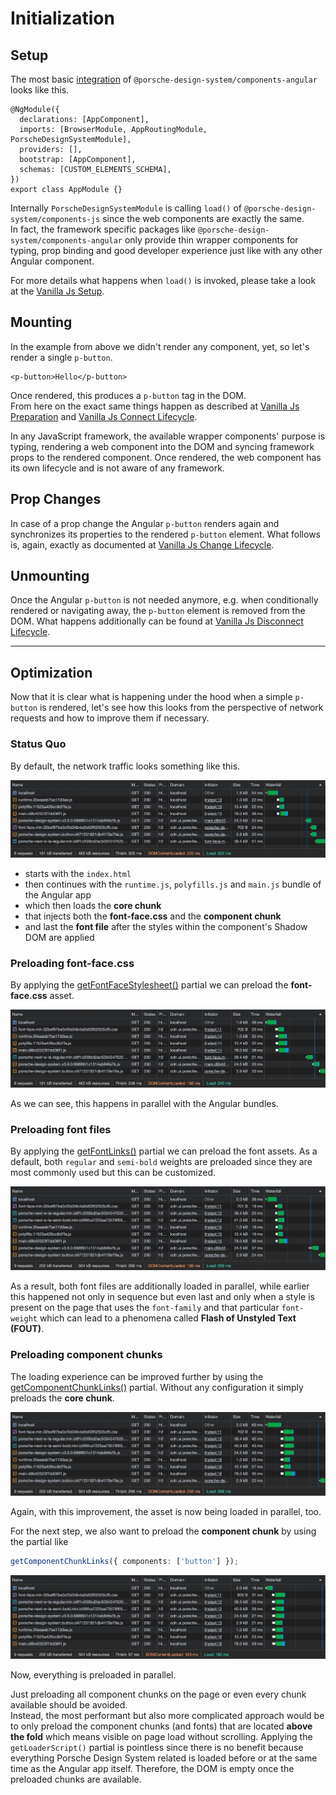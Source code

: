 # Initialization

<TableOfContents></TableOfContents>

## Setup

The most basic [integration](developing/angular/getting-started#integration) of
`@porsche-design-system/components-angular` looks like this.

<!-- prettier-ignore -->
```tsx
@NgModule({
  declarations: [AppComponent],
  imports: [BrowserModule, AppRoutingModule, PorscheDesignSystemModule],
  providers: [],
  bootstrap: [AppComponent],
  schemas: [CUSTOM_ELEMENTS_SCHEMA],
})
export class AppModule {}
```

Internally `PorscheDesignSystemModule` is calling `load()` of `@porsche-design-system/components-js` since the web
components are exactly the same.  
In fact, the framework specific packages like `@porsche-design-system/components-angular` only provide thin wrapper
components for typing, prop binding and good developer experience just like with any other Angular component.

For more details what happens when `load()` is invoked, please take a look at the
[Vanilla Js Setup](must-know/initialization/vanilla-js#setup).

## Mounting

In the example from above we didn't render any component, yet, so let's render a single `p-button`.

```tsx
<p-button>Hello</p-button>
```

Once rendered, this produces a `p-button` tag in the DOM.  
From here on the exact same things happen as described at
[Vanilla Js Preparation](must-know/initialization/vanilla-js#preparation) and
[Vanilla Js Connect Lifecycle](must-know/initialization/vanilla-js#connect-lifecycle).

<Notification heading="Important" state="warning">
  In any JavaScript framework, the available wrapper components' purpose is typing, rendering a web component into the DOM and 
  syncing framework props to the rendered component. Once rendered, the web component has its own lifecycle and is not aware of any framework. 
</Notification>

## Prop Changes

In case of a prop change the Angular `p-button` renders again and synchronizes its properties to the rendered `p-button`
element. What follows is, again, exactly as documented at
[Vanilla Js Change Lifecycle](must-know/initialization/vanilla-js#change-lifecycle).

## Unmounting

Once the Angular `p-button` is not needed anymore, e.g. when conditionally rendered or navigating away, the `p-button`
element is removed from the DOM. What happens additionally can be found at
[Vanilla Js Disconnect Lifecycle](must-know/initialization/vanilla-js#disconnect-lifecycle).

---

## Optimization

Now that it is clear what is happening under the hood when a simple `p-button` is rendered, let's see how this looks
from the perspective of network requests and how to improve them if necessary.

### Status Quo

By default, the network traffic looks something like this.

![Loading Behavior Angular 01](../../../assets/loading-behavior-angular-01.jpg)

- starts with the `index.html`
- then continues with the `runtime.js`, `polyfills.js` and `main.js` bundle of the Angular app
- which then loads the **core chunk**
- that injects both the **font-face.css** and the **component chunk**
- and last the **font file** after the styles within the component's Shadow DOM are applied

### Preloading font-face.css

By applying the [getFontFaceStylesheet()](partials/font-face-stylesheet) partial we can preload the **font-face.css**
asset.

![Loading Behavior Angular 02](../../../assets/loading-behavior-angular-02.jpg)

As we can see, this happens in parallel with the Angular bundles.

### Preloading font files

By applying the [getFontLinks()](partials/font-links) partial we can preload the font assets. As a default, both
`regular` and `semi-bold` weights are preloaded since they are most commonly used but this can be customized.

![Loading Behavior Angular 03](../../../assets/loading-behavior-angular-03.jpg)

As a result, both font files are additionally loaded in parallel, while earlier this happened not only in sequence but
even last and only when a style is present on the page that uses the `font-family` and that particular `font-weight`
which can lead to a phenomena called **Flash of Unstyled Text (FOUT)**.

### Preloading component chunks

The loading experience can be improved further by using the [getComponentChunkLinks()](partials/component-chunk-links)
partial. Without any configuration it simply preloads the **core chunk**.

![Loading Behavior Angular 04](../../../assets/loading-behavior-angular-04.jpg)

Again, with this improvement, the asset is now being loaded in parallel, too.

For the next step, we also want to preload the **component chunk** by using the partial like

```ts
getComponentChunkLinks({ components: ['button'] });
```

![Loading Behavior Angular 05](../../../assets/loading-behavior-angular-05.jpg)

Now, everything is preloaded in parallel.

<Notification heading="Hint" state="warning">
  Just preloading all component chunks on the page or even every chunk available should be avoided.<br>
  Instead, the most performant but also more complicated approach would be to only preload the component chunks
  (and fonts) that are located <strong>above the fold</strong> which means visible on page load without scrolling.
</Notification>

<Notification heading="Conclusion" state="warning">
  Applying the <code>getLoaderScript()</code> partial is pointless since there is no benefit because 
  everything Porsche Design System related is loaded before or at the same time as the Angular app itself. Therefore, the DOM is empty 
  once the preloaded chunks are available.
</Notification>
